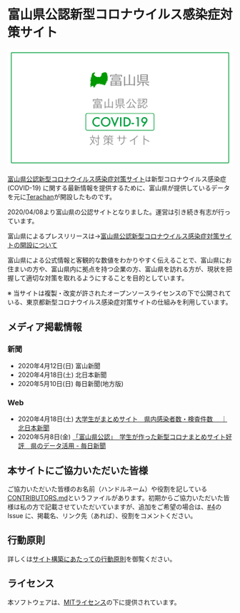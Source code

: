 ﻿# 富山県公認新型コロナウイルス感染症対策サイト

![](https://raw.githubusercontent.com/Terachan0117/covid19-toyama/development/static/ogp.png)

[富山県公認新型コロナウイルス感染症対策サイト](https://stopcovid19-toyama.netlify.com/)は新型コロナウイルス感染症 (COVID-19) に関する最新情報を提供するために、富山県が提供しているデータを元に[Terachan](https://tera-chan.com)が開設したものです。

2020/04/08より富山県の公認サイトとなりました。運営は引き続き有志が行っています。

富山県によるプレスリリースは→[富山県公認新型コロナウイルス感染症対策サイトの開設について](http://www.pref.toyama.jp/cms_sec/1205/kj00021845.html)

富山県による公式情報と客観的な数値をわかりやすく伝えることで、富山県にお住まいの方や、富山県内に拠点を持つ企業の方、富山県を訪れる方が、現状を把握して適切な対策を取れるようにすることを目的としています。

※ 当サイトは複製・改変が許されたオープンソースライセンスの下で公開されている、東京都新型コロナウイルス感染症対策サイトの仕組みを利用しています。

## メディア掲載情報
### 新聞
* 2020年4月12日(日) 富山新聞
* 2020年4月18日(土) 北日本新聞
* 2020年5月10日(日) 毎日新聞(地方版)
### Web
* 2020年4月18日(土)  [大学生がまとめサイト　県内感染者数・検査件数　 ｜ 北日本新聞](https://this.kiji.is/623990071830168673)
* 2020年5月8日(金)  [「富山県公認」　学生が作った新型コロナまとめサイト好評　県のデータ活用 - 毎日新聞](https://mainichi.jp/articles/20200508/k00/00m/040/308000c)

## 本サイトにご協力いただいた皆様
ご協力いただいた皆様のお名前（ハンドルネーム）や役割を記している[CONTRIBUTORS.md](./CONTRIBUTORS.md)というファイルがあります。初期からご協力いただいた皆様は私の方で記載させていただいていますが、追加をご希望の場合は、[#4](https://github.com/Terachan0117/covid19-toyama/issues/4)の Issue に、掲載名、リンク先（あれば）、役割をコメントください。

## 行動原則
詳しくは[サイト構築にあたっての行動原則](./CODE_OF_CONDUCT.md)を御覧ください。

## ライセンス
本ソフトウェアは、[MITライセンス](./LICENSE.txt)の下に提供されています。

